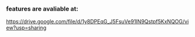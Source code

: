 ### features are avaliable at:
https://drive.google.com/file/d/1y8DPEqG_J5FsuVe91IN9Qstpf5KxNQOG/view?usp=sharing
